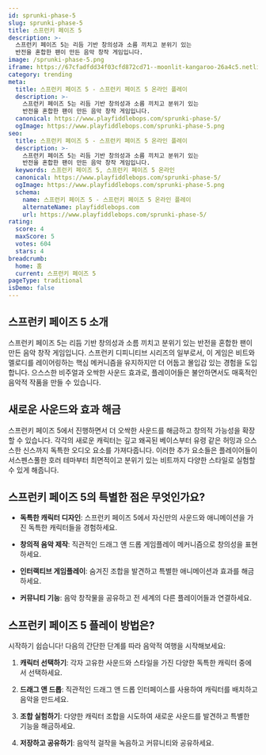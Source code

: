 ```yaml
---
id: sprunki-phase-5
slug: sprunki-phase-5
title: 스프런키 페이즈 5
description: >-
  스프런키 페이즈 5는 리듬 기반 창의성과 소름 끼치고 분위기 있는 
  반전을 혼합한 팬이 만든 음악 창작 게임입니다.
image: /sprunki-phase-5.png
iframe: https://67cfadfdd34f03cfd872cd71--moonlit-kangaroo-26a4c5.netlify.app/
category: trending
meta:
  title: 스프런키 페이즈 5 - 스프런키 페이즈 5 온라인 플레이
  description: >-
    스프런키 페이즈 5는 리듬 기반 창의성과 소름 끼치고 분위기 있는 
    반전을 혼합한 팬이 만든 음악 창작 게임입니다.
  canonical: https://www.playfiddlebops.com/sprunki-phase-5/
  ogImage: https://www.playfiddlebops.com/sprunki-phase-5.png
seo:
  title: 스프런키 페이즈 5 - 스프런키 페이즈 5 온라인 플레이
  description: >-
    스프런키 페이즈 5는 리듬 기반 창의성과 소름 끼치고 분위기 있는 
    반전을 혼합한 팬이 만든 음악 창작 게임입니다.
  keywords: 스프런키 페이즈 5, 스프런키 페이즈 5 온라인
  canonical: https://www.playfiddlebops.com/sprunki-phase-5/
  ogImage: https://www.playfiddlebops.com/sprunki-phase-5.png
  schema:
    name: 스프런키 페이즈 5 - 스프런키 페이즈 5 온라인 플레이
    alternateName: playfiddlebops.com
    url: https://www.playfiddlebops.com/sprunki-phase-5/
rating:
  score: 4
  maxScore: 5
  votes: 604
  stars: 4
breadcrumb:
  home: 홈
  current: 스프런키 페이즈 5
pageType: traditional
isDemo: false
---
```


## 스프런키 페이즈 5 소개

스프런키 페이즈 5는 리듬 기반 창의성과 소름 끼치고 분위기 있는 반전을 혼합한 팬이 만든 음악 창작 게임입니다. 스프런키 디피니티브 시리즈의 일부로서, 이 게임은 비트와 멜로디를 레이어링하는 핵심 메커니즘을 유지하지만 더 어둡고 몰입감 있는 경험을 도입합니다. 으스스한 비주얼과 오싹한 사운드 효과로, 플레이어들은 불안하면서도 매혹적인 음악적 작품을 만들 수 있습니다.

## 새로운 사운드와 효과 해금

스프런키 페이즈 5에서 진행하면서 더 오싹한 사운드를 해금하고 창의적 가능성을 확장할 수 있습니다. 각각의 새로운 캐릭터는 깊고 왜곡된 베이스부터 유령 같은 허밍과 으스스한 신스까지 독특한 오디오 요소를 가져다줍니다. 이러한 추가 요소들은 플레이어들이 서스펜스풀한 호러 테마부터 최면적이고 분위기 있는 비트까지 다양한 스타일로 실험할 수 있게 해줍니다.

## 스프런키 페이즈 5의 특별한 점은 무엇인가요?

- **독특한 캐릭터 디자인**: 스프런키 페이즈 5에서 자신만의 사운드와 애니메이션을 가진 독특한 캐릭터들을 경험하세요.

- **창의적 음악 제작**: 직관적인 드래그 앤 드롭 게임플레이 메커니즘으로 창의성을 표현하세요.

- **인터랙티브 게임플레이**: 숨겨진 조합을 발견하고 특별한 애니메이션과 효과를 해금하세요.

- **커뮤니티 기능**: 음악 창작물을 공유하고 전 세계의 다른 플레이어들과 연결하세요.

## 스프런키 페이즈 5 플레이 방법은?

시작하기 쉽습니다! 다음의 간단한 단계를 따라 음악적 여행을 시작해보세요:

1. **캐릭터 선택하기**: 각자 고유한 사운드와 스타일을 가진 다양한 독특한 캐릭터 중에서 선택하세요.

1. **드래그 앤 드롭**: 직관적인 드래그 앤 드롭 인터페이스를 사용하여 캐릭터를 배치하고 음악을 만드세요.

1. **조합 실험하기**: 다양한 캐릭터 조합을 시도하여 새로운 사운드를 발견하고 특별한 기능을 해금하세요.

1. **저장하고 공유하기**: 음악적 걸작을 녹음하고 커뮤니티와 공유하세요.
